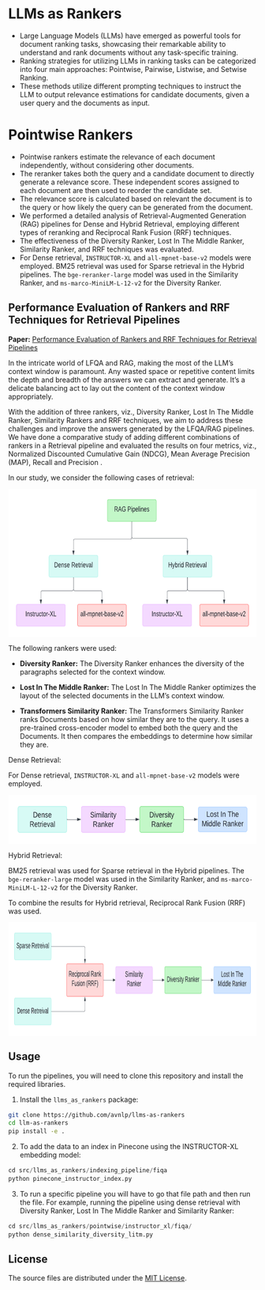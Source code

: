 # LLMs as Rankers

- Large Language Models (LLMs) have emerged as powerful tools for document ranking tasks, showcasing their remarkable ability to understand and rank documents without any task-specific training.
- Ranking strategies for utilizing LLMs in ranking tasks can be categorized into four main approaches: Pointwise, Pairwise, Listwise, and Setwise Ranking.
- These methods utilize different prompting techniques to instruct the LLM to output relevance estimations for candidate documents, given a user query and the documents as input.

# Pointwise Rankers

- Pointwise rankers estimate the relevance of each document independently, without considering other documents.
- The reranker takes both the query and a candidate document to directly generate a relevance score. These independent scores assigned to each document are then used to reorder the candidate set.
- The relevance score is calculated based on relevant the document is to the query or how likely the query can be generated from the document.
- We performed a detailed analysis of Retrieval-Augmented Generation (RAG) pipelines for Dense and Hybrid Retrieval, employing different types of reranking and Reciprocal Rank Fusion (RRF) techniques.
- The effectiveness of the Diversity Ranker, Lost In The Middle Ranker, Similarity Ranker, and RRF techniques was evaluated.
- For Dense retrieval, `INSTRUCTOR-XL` and `all-mpnet-base-v2` models were employed. BM25 retrieval was used for Sparse retrieval in the Hybrid pipelines. The `bge-reranker-large` model was used in the Similarity Ranker, and `ms-marco-MiniLM-L-12-v2` for the Diversity Ranker.

## Performance Evaluation of Rankers and RRF Techniques for Retrieval Pipelines

**Paper:** [Performance Evaluation of Rankers and RRF Techniques for Retrieval Pipelines](paper/rankers_rrf.pdf)

In the intricate world of LFQA and RAG, making the most of the LLM’s context window is paramount. Any wasted space or repetitive content limits the depth and breadth of the answers we can extract and generate. It’s a delicate balancing act to lay out the content of the context window appropriately.

With the addition of three rankers, viz., Diversity Ranker, Lost In The Middle Ranker, Similarity Rankers and RRF techniques, we aim to address these challenges and improve the answers generated by the LFQA/RAG pipelines. We have done a comparative study of adding different combinations of rankers in a Retrieval pipeline and evaluated the results on four metrics, viz., Normalized Discounted Cumulative Gain (NDCG), Mean Average Precision (MAP), Recall and Precision .

In our study, we consider the following cases of retrieval:

<img src="plots/pipelines_taxonomy.png" alt="RAG Pipelines Taxonomy" align="middle" width="600" height="300">

The following rankers were used:

- **Diversity Ranker:** The Diversity Ranker enhances the diversity of the paragraphs selected for the context window.

- **Lost In The Middle Ranker:** The Lost In The Middle Ranker optimizes the layout of the selected documents in the LLM’s context window.

- **Transformers Similarity Ranker:** The Transformers Similarity Ranker ranks Documents based on how similar they are to the query. It uses a pre-trained cross-encoder model to embed both the query and the Documents. It then compares the embeddings to determine how similar they are.

Dense Retrieval:

For Dense retrieval, `INSTRUCTOR-XL` and `all-mpnet-base-v2` models were employed.

<img src="plots/rankers_dense_pipeline.png" alt="Dense Pipeline with Rankers" align="middle" width="550" height="100">

Hybrid Retrieval:

BM25 retrieval was used for Sparse retrieval in the Hybrid pipelines. The `bge-reranker-large` model was used in the Similarity Ranker, and `ms-marco-MiniLM-L-12-v2` for the Diversity Ranker.

To combine the results for Hybrid retrieval, Reciprocal Rank Fusion (RRF) was used.

<img src="plots/rankers_hybrid_pipeline.png" alt="Hybrid Pipeline with Rankers" align="middle" width="820" height="230">

## Usage

To run the pipelines, you will need to clone this repository and install the required libraries.

1. Install the `llms_as_rankers` package:

```bash
git clone https://github.com/avnlp/llms-as-rankers
cd llm-as-rankers
pip install -e .
```

2. To add the data to an index in Pinecone using the INSTRUCTOR-XL embedding model:

```python
cd src/llms_as_rankers/indexing_pipeline/fiqa
python pinecone_instructor_index.py
```

3. To run a specific pipeline you will have to go that file path and then run the file.
For example, running the pipeline using dense retrieval with Diversity Ranker, Lost In The Middle Ranker and Similarity Ranker:

```python
cd src/llms_as_rankers/pointwise/instructor_xl/fiqa/
python dense_similarity_diversity_litm.py
```

## License

The source files are distributed under the [MIT License](https://github.com/avnlp/llms-as-rankers/blob/main/LICENSE).
